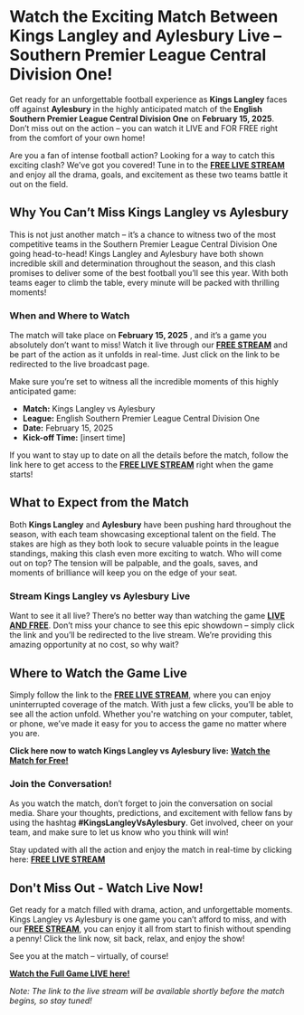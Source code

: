 # Watch the Exciting Match Between Kings Langley and Aylesbury Live – Southern Premier League Central Division One!

Get ready for an unforgettable football experience as **Kings Langley** faces off against **Aylesbury** in the highly anticipated match of the **English Southern Premier League Central Division One** on **February 15, 2025**. Don’t miss out on the action – you can watch it LIVE and FOR FREE right from the comfort of your own home!

Are you a fan of intense football action? Looking for a way to catch this exciting clash? We’ve got you covered! Tune in to the [**FREE LIVE STREAM**](https://tinyurl.com/livestreamfreeo?st=Kings+Langley+vs+Aylesbury&si=ghc) and enjoy all the drama, goals, and excitement as these two teams battle it out on the field.

## Why You Can’t Miss Kings Langley vs Aylesbury

This is not just another match – it’s a chance to witness two of the most competitive teams in the Southern Premier League Central Division One going head-to-head! Kings Langley and Aylesbury have both shown incredible skill and determination throughout the season, and this clash promises to deliver some of the best football you’ll see this year. With both teams eager to climb the table, every minute will be packed with thrilling moments!

### When and Where to Watch

The match will take place on **February 15, 2025** , and it’s a game you absolutely don’t want to miss! Watch it live through our [**FREE STREAM**](https://tinyurl.com/livestreamfreeo?st=Kings+Langley+vs+Aylesbury&si=ghc) and be part of the action as it unfolds in real-time. Just click on the link to be redirected to the live broadcast page.

Make sure you’re set to witness all the incredible moments of this highly anticipated game:

- **Match:** Kings Langley vs Aylesbury
- **League:** English Southern Premier League Central Division One
- **Date:** February 15, 2025
- **Kick-off Time:** [insert time]

If you want to stay up to date on all the details before the match, follow the link here to get access to the [**FREE LIVE STREAM**](https://tinyurl.com/livestreamfreeo?st=Kings+Langley+vs+Aylesbury&si=ghc) right when the game starts!

## What to Expect from the Match

Both **Kings Langley** and **Aylesbury** have been pushing hard throughout the season, with each team showcasing exceptional talent on the field. The stakes are high as they both look to secure valuable points in the league standings, making this clash even more exciting to watch. Who will come out on top? The tension will be palpable, and the goals, saves, and moments of brilliance will keep you on the edge of your seat.

### Stream Kings Langley vs Aylesbury Live

Want to see it all live? There’s no better way than watching the game [**LIVE AND FREE**](https://tinyurl.com/livestreamfreeo?st=Kings+Langley+vs+Aylesbury&si=ghc). Don’t miss your chance to see this epic showdown – simply click the link and you’ll be redirected to the live stream. We’re providing this amazing opportunity at no cost, so why wait?

## Where to Watch the Game Live

Simply follow the link to the [**FREE LIVE STREAM**](https://tinyurl.com/livestreamfreeo?st=Kings+Langley+vs+Aylesbury&si=ghc), where you can enjoy uninterrupted coverage of the match. With just a few clicks, you’ll be able to see all the action unfold. Whether you're watching on your computer, tablet, or phone, we’ve made it easy for you to access the game no matter where you are.

**Click here now to watch Kings Langley vs Aylesbury live:** [**Watch the Match for Free!**](https://tinyurl.com/livestreamfreeo?st=Kings+Langley+vs+Aylesbury&si=ghc)

### Join the Conversation!

As you watch the match, don’t forget to join the conversation on social media. Share your thoughts, predictions, and excitement with fellow fans by using the hashtag **#KingsLangleyVsAylesbury**. Get involved, cheer on your team, and make sure to let us know who you think will win!

Stay updated with all the action and enjoy the match in real-time by clicking here: [**FREE LIVE STREAM**](https://tinyurl.com/livestreamfreeo?st=Kings+Langley+vs+Aylesbury&si=ghc)

## Don't Miss Out - Watch Live Now!

Get ready for a match filled with drama, action, and unforgettable moments. Kings Langley vs Aylesbury is one game you can’t afford to miss, and with our [**FREE STREAM**](https://tinyurl.com/livestreamfreeo?st=Kings+Langley+vs+Aylesbury&si=ghc), you can enjoy it all from start to finish without spending a penny! Click the link now, sit back, relax, and enjoy the show!

See you at the match – virtually, of course!

[**Watch the Full Game LIVE here!**](https://tinyurl.com/livestreamfreeo?st=Kings+Langley+vs+Aylesbury&si=ghc)

_Note: The link to the live stream will be available shortly before the match begins, so stay tuned!_
